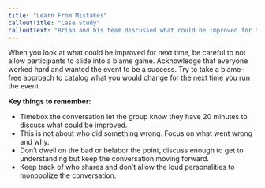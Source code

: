 ```yaml
---
title: "Learn From Mistakes"
calloutTitle: "Case Study"
calloutText: "Brian and his team discussed what could be improved for the next bonspiel and they realized that the process of waiting to submit receipts all at once for reimbursement made it so that whoever was purchasing decorations would need to sit on the expenses for potentially months. The group brainstormed ideas and came up with a proposal for the treasurer board chair to allow for monthly reimbursement as long as the receipts were all submitted through the bonspiel manager so that they were tracked correctly against the budget. Brian documented the idea and took on the responsibility of talking about it with the treasurer. The group was energized that they had come up with a potential solution to a problem and kept talking about ways to improve."
---
```


When you look at what could be improved for next time, be careful to not allow participants to slide into a blame game. Acknowledge that everyone worked hard and wanted the event to be a success. Try to take a blame-free approach to catalog what you would change for the next time you run the event.

**Key things to remember:**

- Timebox the conversation let the group know they have 20 minutes to discuss what could be improved.
- This is not about who did something wrong. Focus on what went wrong and why.
- Don’t dwell on the bad or belabor the point, discuss enough to get to understanding but keep the conversation moving forward.
- Keep track of who shares and don’t allow the loud personalities to monopolize the conversation.
